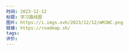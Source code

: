 ```yaml
---
时间: 2023-12-12
标题: 学习路线图
图片: https://i.imgs.ovh/2023/12/12/mMJWC.png
链接: https://roadmap.sh/
tags: 
评价:
---
```




